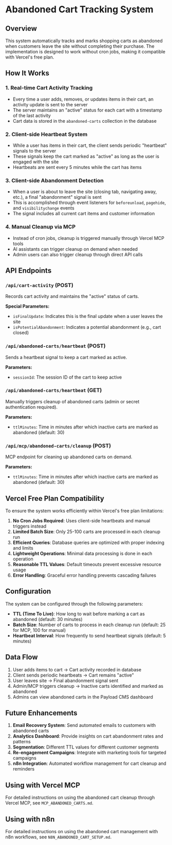 # Abandoned Cart Tracking System

## Overview
This system automatically tracks and marks shopping carts as abandoned when customers leave the site without completing their purchase. The implementation is designed to work without cron jobs, making it compatible with Vercel's free plan.

## How It Works

### 1. Real-time Cart Activity Tracking
- Every time a user adds, removes, or updates items in their cart, an activity update is sent to the server
- The server maintains an "active" status for each cart with a timestamp of the last activity
- Cart data is stored in the `abandoned-carts` collection in the database

### 2. Client-side Heartbeat System
- While a user has items in their cart, the client sends periodic "heartbeat" signals to the server
- These signals keep the cart marked as "active" as long as the user is engaged with the site
- Heartbeats are sent every 5 minutes while the cart has items

### 3. Client-side Abandonment Detection
- When a user is about to leave the site (closing tab, navigating away, etc.), a final "abandonment" signal is sent
- This is accomplished through event listeners for `beforeunload`, `pagehide`, and `visibilitychange` events
- The signal includes all current cart items and customer information

### 4. Manual Cleanup via MCP
- Instead of cron jobs, cleanup is triggered manually through Vercel MCP tools
- AI assistants can trigger cleanup on demand when needed
- Admin users can also trigger cleanup through direct API calls

## API Endpoints

### `/api/cart-activity` (POST)
Records cart activity and maintains the "active" status of carts.

**Special Parameters:**
- `isFinalUpdate`: Indicates this is the final update when a user leaves the site
- `isPotentialAbandonment`: Indicates a potential abandonment (e.g., cart closed)

### `/api/abandoned-carts/heartbeat` (POST)
Sends a heartbeat signal to keep a cart marked as active.

**Parameters:**
- `sessionId`: The session ID of the cart to keep active

### `/api/abandoned-carts/heartbeat` (GET)
Manually triggers cleanup of abandoned carts (admin or secret authentication required).

**Parameters:**
- `ttlMinutes`: Time in minutes after which inactive carts are marked as abandoned (default: 30)

### `/api/mcp/abandoned-carts/cleanup` (POST)
MCP endpoint for cleaning up abandoned carts on demand.

**Parameters:**
- `ttlMinutes`: Time in minutes after which inactive carts are marked as abandoned (default: 30)

## Vercel Free Plan Compatibility

To ensure the system works efficiently within Vercel's free plan limitations:

1. **No Cron Jobs Required**: Uses client-side heartbeats and manual triggers instead
2. **Limited Batch Size**: Only 25-100 carts are processed in each cleanup run
3. **Efficient Queries**: Database queries are optimized with proper indexing and limits
4. **Lightweight Operations**: Minimal data processing is done in each operation
5. **Reasonable TTL Values**: Default timeouts prevent excessive resource usage
6. **Error Handling**: Graceful error handling prevents cascading failures

## Configuration

The system can be configured through the following parameters:

- **TTL (Time To Live)**: How long to wait before marking a cart as abandoned (default: 30 minutes)
- **Batch Size**: Number of carts to process in each cleanup run (default: 25 for MCP, 100 for manual)
- **Heartbeat Interval**: How frequently to send heartbeat signals (default: 5 minutes)

## Data Flow

1. User adds items to cart → Cart activity recorded in database
2. Client sends periodic heartbeats → Cart remains "active"
3. User leaves site → Final abandonment signal sent
4. Admin/MCP triggers cleanup → Inactive carts identified and marked as abandoned
5. Admins can view abandoned carts in the Payload CMS dashboard

## Future Enhancements

1. **Email Recovery System**: Send automated emails to customers with abandoned carts
2. **Analytics Dashboard**: Provide insights on cart abandonment rates and patterns
3. **Segmentation**: Different TTL values for different customer segments
4. **Re-engagement Campaigns**: Integrate with marketing tools for targeted campaigns
5. **n8n Integration**: Automated workflow management for cart cleanup and reminders

## Using with Vercel MCP

For detailed instructions on using the abandoned cart cleanup through Vercel MCP, see `MCP_ABANDONED_CARTS.md`.

## Using with n8n

For detailed instructions on using the abandoned cart management with n8n workflows, see `N8N_ABANDONED_CART_SETUP.md`.